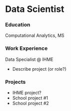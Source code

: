 # Data Scientist

### Education
Computational Analytics, MS

### Work Experience
Data Specialist @ IHME
- Describe project (or role?)

### Projects 
- IHME project?
- School project #1
- School project #2
